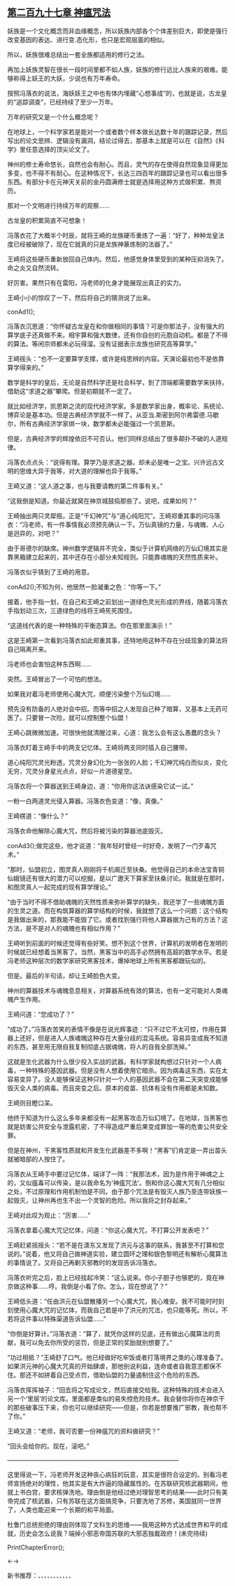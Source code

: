 ## [第二百九十七章 神瘟咒法](https://www.xxbiquge.com/11_11207/8977459.html)


  妖族是一个文化概念而非血缘概念，所以妖族内部各个个体差别巨大，即使是强行改变基因的表达、进行变.态化形，也只是宏观层面的相似。

  所以，妖族很难总结出一套全族都适用的修行之法。

  再加上妖族灵智在很长一段时间里都不如人族，妖族的修行远比人族来的艰难。能够称得上妖王的大妖，少说也有万年寿命。

  按照冯落衣的说法，海妖妖王之中也有体内埋藏“心想事成”的，也就是说，古龙皇的“追踪调查”，已经持续了至少一万年。

  万年的研究又是一个什么概念呢？

  在地球上，一个科学家若是能对一个或者数个样本做长达数十年的跟踪记录，然后写出的论文思辨、逻辑没有漏洞，结论过得去，那基本上就是可以在《自然》《科学》里任意选择的顶尖论文了。

  神州的修士寿命悠长，自然也会有耐心。而且，灵气的存在使得自然现象显得更加多变，也不得不有耐心。在这种情况下，长达三四百年的跟踪记录也可以看出很多东西。有部分卡在元神天关前的金丹圆满修士就是选择用这种方式做积累、熬资历。

  那对一个文明进行持续万年的观察……

  古龙皇的积累简直不可想象！

  冯落衣花了大概半个时辰，就将王崎的龙族硬币重炼了一遍：“好了，种种龙皇法度已经被破除了，现在它就真的只是龙族神篆炼制的法器了。”

  王崎将这些硬币重新放回自己体内。然后，他感觉身体里受到的某种压抑消失了。命之炎又自然流转。

  好厉害。果然只有在雷阳，冯老师的化身才能展现出真正的实力。

  王崎小小的惊叹了一下，然后将自己的猜测说了出来。

  conAd1();

  冯落衣沉思道：“你怀疑古龙皇在和你做相同的事情？可是你那法子，没有强大的算学底子还真做不来。相宇算和强大数律，还有你自创的元胞自动机。都是了不得的算法。等闲宗师都未必玩得溜。没有证据表示龙族也研究高等算学。”

  王崎摇头：“也不一定要算学支撑，或许是纯思辨的内容。天演论最初也不是依靠算学得来的。”

  数学是科学的皇后，无论是自然科学还是社会科学，到了顶端都需要数学来扶持，借助这“求道之器”攀爬。但是初期就不一定了。

  就比如经济学，凯恩斯之流的现代经济学家。多是数学家出身，概率论、系统论、博弈论是基本功。但是古典经济学就不一样了。从亚当.斯密到阿尔弗雷德.马歇尔，所有古典经济学家绑一块，数学都未必能强过一个凯恩斯。

  但是，古典经济学的辉煌依旧不可否认。他们同样总结出了很多颠扑不破的人道规律。

  冯落衣点点头：“说得有理。算学乃是求道之器。却未必是唯一之宝。兴许远古文明的思维大异于我等，对大道的理解也异于我等。”

  王崎又道：“这人道之事，也与我要请教的第二件事有关。”

  “这我倒是知道。你最近就窝在神京城鼓捣那些了。说吧，成果如何？”

  王崎抽出两只灵犀瓶，正是“千幻神咒”与“道心纯阳咒”。王崎郑重其事的问冯落衣：“冯老师，有一件事情我必须预先确认一下。万仙真镜的力量，与魂魄、人心是迥异的，对吧？”

  由于哥德尔的缺席。神州数学逻辑并不完全，类似于计算机网络的万仙幻境其实是靠黑箱建立起来的，其中还存在小部分未知规则。只能靠魂魄的天然性质来补。

  冯落衣似乎猜到了王崎的用意。

  conAd2();不知为何，他居然一脸凝重之色：“你等一下。”

  接着，他手指一划，在自己和王崎之前划出一道绿色灵光形成的界线，随着冯落衣手指划动三次，三道绿色的线将王崎死死围住。

  “这道线代表的是一种特殊的平衡态算法。你在那里面演示！”

  这是王崎第一次看到冯落衣如此郑重其事，还特地用这种不存在分歧现象的算法将自己隔离开来。

  冯老师也会害怕这种东西啊……

  突然。王崎冒出了一个可怕的想法。

  如果我对着冯老师使用心魔大咒，顺便污染整个万仙幻境……

  预先没有防备的人绝对会中招。而等中招之人发现自己种了暗算，又基本上无药可医了。只要冒一次险，就可以控制整个仙盟！

  王崎心跳微微加速。可很快他就清醒过来，心道：我怎么会有这么愚蠢的念头？

  冯落衣盯着王崎手中的两支记忆体。王崎将两支同时插入自己腰带。

  道心纯阳咒灵光粉透，咒灵分身幻化为一张张的人脸；千幻神咒纯白而似炎，变化无穷，咒灵分身星光点点，好似一片道德星空。

  冯落衣将一个算器送到王崎身边，道：“你用你这法诀感染它试一试。”

  一粉一白两道灵光侵入算器。冯落衣色变道：“像，真像。”

  王崎楞道：“像什么？”

  冯落衣命他解除心魔大咒，然后将被污染的算器池底毁灭。

  conAd3();做完这些，他才说道：“我年轻时曾经一时好奇，发明了一门歹毒咒术。”

  “那时，仙盟初立，图灵真人刚刚将千机阁迁至扶桑。他觉得自己的本命法宝青铜仙娥镜还有很大的潜力可以挖掘，是以广邀天下算家至扶桑讨论。我就是在那时，和图灵真人一起完成的现有算学理论。”

  “由于当时不得不借助魂魄的天然性质来弥补算学的缺失，我还学了一些魂魄方面的生灵之道。而在构筑算器的算学结构的时候，我就想了这么一个问题：这个结构是我做出来的，那我能不能毁了它。或者找到强行将他人算器据为己有的方法？这方法，是不是对人的魂魄也有相似作用？”

  王崎听到前面的时候还觉得有些好笑。想不到这个世界，计算机的发明者在发明的时候就已经想着当黑客了。当然，黑客当中的高手必然拥有高超的数学水平。若是冯老师这种层次的数学家研究黑客技术，爆掉地球上所有黑客都跟玩似的。

  但是。最后的半句话，却让王崎脸色大变。

  神州的算器技术与魂魄息息相关，对算器系统有效的算法，也有一定可能对人类魂魄产生作用。

  王崎问道：“您成功了？”

  “成功了。”冯落衣苦笑的表情不像是在说光辉事迹：“只不过它不太可控，作用在算器上还好，但是进入人族魂魄这种存在大量分歧的混沌系统。容易异变成我不知道的东西，甚至用无限自我复制彻底占据魂魄，将人的自我全部洗掉。”

  这就是生化武器为什么很少投入实战的武器。有科学家就构想过只针对一个人病毒，一种特殊的基因武器。但是没有人想着使用它暗杀。因为病毒这东西，实在太容易变异了。没人能够保证这种只针对一个人的基因武器不会在第二天突变成能够毁灭全人类的病毒。而且突变之后。原本的疫苗、抗体有没有作用都是未知数。

  王崎则目瞪口呆。

  他终于知道为什么这么多年来都没有一起黑客攻击万仙幻境了。在地球，当黑客也就是妨害公共安全与泄露机密，了不得造成严重后果变成罪加一等的危害公共安全罪。

  但是在神州，干黑客性质就和开发生化武器差不多啊！“黑客”们肯定是一弄出苗头就被暗部的人按住了。

  冯落衣从王崎手中要过记忆体，端详了一阵：“我那法术，因为是作用于神魂之上的，又似瘟毒可以传染，是以我命名为‘神瘟咒法’。倒和你这心魔大咒有几分相似之处，不过原理和作用机制怕是不同。由于那个咒法是有毁灭人族乃至连带妖族一起毁灭，让神州再也生不出一个灵智的危险。所以我将之封存起来。”

  王崎对此叹为观止：“厉害……”

  冯落衣拿着心魔大咒记忆体，问道：“你这心魔大咒，不打算公开发表吧？”

  王崎赶紧摇摇头：“若不是在潇东又发现了洪元与这事的联系，我甚至不打算和您说的。”说着，他又将自己做神道实验，建立圆环之理和银色黎明还有解析心魔算法的事情说了。又将自己再剿灭邪教时的发现告诉冯落衣。

  冯落衣听完之后，脸上已经挂起冷笑：“这么说来。你小子胆子也够肥的，竟在神京做这种事……哼。我倒是小看了你。怎么，现在想说了？”

  王崎低头道：“任由洪元在仙盟散播另一个心魔大咒，我心难安。我不可能时时刻刻使用心魔大咒的记忆体，而我自己若是中了洪元的咒法，也只能等死。所以，不若将这件事以特殊渠道告诉仙盟……”

  “你倒是好算计。”冯落衣道：“算了，就凭你这样的见底，还有做出心魔算法的贡献，我可以免去你所受的惩罚，但是正常的奖励就别想要了。”

  “功过相抵？”王崎舒了口气。他已经做好吃牢饭或者打落境界之类的心理准备了。如果洪元神的心魔大咒真的开始肆虐，那他别说利益，连命或者自我意志都保不住。那还不如拼着自己受点罚，借助仙盟的力量遏制住这个危险的东西。

  冯落衣挥挥袖子：“回去将之写成论文，然后直接交给我。这种特殊的技术会进入另一个‘里层’的论文库。里面都是类似的易失控危险技术。我会替你将你在神京干的那些破事压下来，你也可以继续研究——但是，你若是想要推广邪教，我也帮不了你。”

  王崎又道：“老师，我可否要一份神瘟咒的资料做研究？”

  “回头会给你的。现在，滚吧。”

  ————————————————————————————

  这里得说一下，冯老师开发这种丧心病狂的玩意，其实是很符合设定的。别看冯老师宣扬绝对的理性，他其实是有大炸逼的隐藏属性的。在苏联研究核武器期间，他就上书白宫，要求核弹洗地。理由倒是他经过绝对理智思考的结果——此时只有美帝完成了核武器，只有苏联在这方面搞竞争，只要洗地了苏修，美国就同一世界了，人类也能迎来一个长期的和平局面。

  杜鲁门总统拒绝的理由则体现了文科生的思维——我用这种方式达成世界和平的成就，历史会怎么说我？端掉小邪恶帝国苏联的大邪恶独裁政府！(未完待续)

  PrintChapterError();

  ←→

  新书推荐：、、、、、、、、、、、

  
